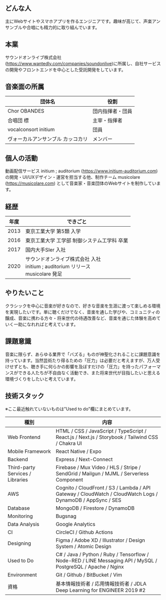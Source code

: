## どんな人

主にWebサイトやスマホアプリを作るエンジニアです。趣味が高じて、声楽アンサンブルや合唱にも精力的に取り組んでいます。

## 本業

サウンドオンライブ株式会社(https://www.wantedly.com/companies/soundonlive)に所属し、自社サービスの開発やフロントエンドを中心とした受託開発をしています。

## 音楽面の所属

| 団体名 | 役割 |
| - | - |
| Chor OBANDES | 団内指揮者・団員 |
| 合唱団 標 | 主宰・指揮者 |
| vocalconsort initium | 団員 |
| ヴォーカルアンサンブル カッコカリ | メンバー |

## 個人の活動

動画配信サービス initium ; auditorium (https://www.initium-auditorium.com) の開発・UI/UXデザイン・運営を担当する他、制作チーム musicolare (https://musicolare.com) として音楽家・音楽団体のWebサイトを制作しています。

## 経歴

| 年度 | できごと |
| - | - |
| 2013 | 東京工業大学 第5類 入学 |
| 2016 | 東京工業大学 工学部 制御システム工学科 卒業 |
| 2017 | 国内大手SIer 入社 |
| 2020 | サウンドオンライブ株式会社 入社<br>initium ; auditorium リリース<br>musicolare 発足 |

## やりたいこと

クラシックを中心に音楽が好きなので、好きな音楽を生涯に渡って楽しめる環境を実現したいです。単に聴くだけでなく、音楽を通した学びや、コミュニティの醸成、音楽に携わる方々・将来世代の待遇改善など、音楽を通じた体験を高めていく一助になれればと考えています。

## 課題意識

音楽に限らず、あらゆる業界で「バズる」ものが神聖化されることに課題意識を持っています。当然芸術たり得るための「圧力」は必要だと考えますが、万人受けせずとも、聴き手に何らかの影響を及ぼすだけの「圧力」を持ったパフォーマンスができる人たちが不自由なく活動でき、また将来世代が目指したいと思える環境づくりをしたいと考えています。

## 技術スタック

※ここ最近触れていないものは"Used to do"欄にまとめています。

| 種別 | 内容 |
| - | - |
| Web Frontend | HTML / CSS / JavaScript / TypeScript / React.js / Next.js / Storybook / Tailwind CSS / Chakra UI |
| Mobile Framework | React Native / Expo |
| Backend | Express / Next-Connect |
| Third-party Services / Libraries | Firebase / Mux Video / HLS / Stripe / SendGrid / Mailgun / MJML / Serverless Component |
| AWS | Cognito / CloudFront / S3 / Lambda / API Gateway / CloudWatch / CloudWatch Logs / DynamoDB / AppSync / SES |
| Database | MongoDB / Firestore / DynamoDB |
| Monitoring | Bugsnag |
| Data Analysis | Google Analytics |
| CI | CircleCI / Github Actions |
| Designing | Figma / Adobe XD / Illustrator / Design System / Atomic Design |
| Used to Do | C# / Java / Python / Ruby / Tensorflow / Node-RED / LINE Messaging API / MySQL / PostgreSQL / Apache / Nginx |
| Environment | Git / Github / BitBucket / Vim |
| 資格 | 基本情報技術者 / 応用情報技術者 / JDLA Deep Learning for ENGINEER 2019 #2 |
